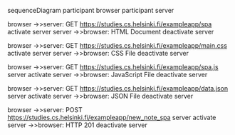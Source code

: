 sequenceDiagram participant browser participant server

browser ->>server: GET https://studies.cs.helsinki.fi/exampleapp/spa
activate server
server ->>browser: HTML Document
deactivate server

browser ->>server: GET https://studies.cs.helsinki.fi/exampleapp/main.css
activate server
server ->>browser: CSS File
deactivate server

browser ->>server: GET https://studies.cs.helsinki.fi/exampleapp/spa.js
server activate
server ->>browser: JavaScript File
deactivate server

browser ->>server: GET https://studies.cs.helsinki.fi/exampleapp/data.json
server activate
server ->>browser: JSON File
deactivate server

browser ->>server: POST https://studies.cs.helsinki.fi/exampleapp/new_note_spa
server activate
server ->>browser: HTTP 201
deactivate server
